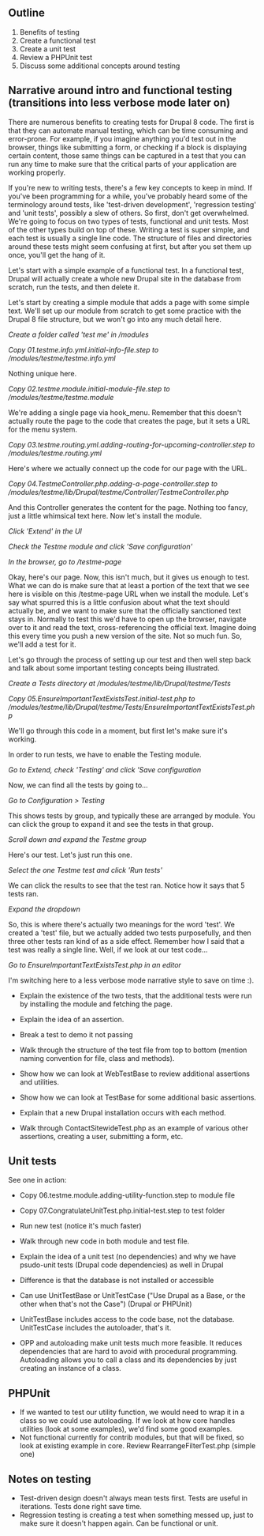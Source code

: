 
## Outline

1. Benefits of testing
1. Create a functional test
1. Create a unit test
1. Review a PHPUnit test
1. Discuss some additional concepts around testing

## Narrative around intro and functional testing (transitions into less verbose mode later on)

There are numerous benefits to creating tests for Drupal 8 code. The first is that they can automate manual testing, which can be time consuming and error-prone. For example, if you imagine anything you'd test out in the browser, things like submitting a form, or checking if a block is displaying certain content, those same things can be captured in a test that you can run any time to make sure that the critical parts of your application are working properly.

If you're new to writing tests, there's a few key concepts to keep in mind. If you've been programming for a while, you've probably heard some of the terminology around tests, like 'test-driven development', 'regression testing' and 'unit tests', possibly a slew of others. So first, don't get overwhelmed. We're going to focus on two types of tests, functional and unit tests. Most of the other types build on top of these. Writing a test is super simple, and each test is usually a single line code. The structure of files and directories around these tests might seem confusing at first, but after you set them up once, you'll get the hang of it.

Let's start with a simple example of a functional test. In a functional test, Drupal will actually create a whole new Drupal site in the database from scratch, run the tests, and then delete it.

Let's start by creating a simple module that adds a page with some simple text. We'll set up our module from scratch to get some practice with the Drupal 8 file structure, but we won't go into any much detail here.

*Create a folder called 'test me' in /modules*

*Copy 01.testme.info.yml.initial-info-file.step to /modules/testme/testme.info.yml*

Nothing unique here.

*Copy 02.testme.module.initial-module-file.step to /modules/testme/testme.module*

We're adding a single page via hook_menu. Remember that this doesn't actually route the page to the code that creates the page, but it sets a URL for the menu system.

*Copy 03.testme.routing.yml.adding-routing-for-upcoming-controller.step to /modules/testme.routing.yml*

Here's where we actually connect up the code for our page with the URL.

*Copy 04.TestmeController.php.adding-a-page-controller.step to /modules/testme/lib/Drupal/testme/Controller/TestmeController.php*

And this Controller generates the content for the page. Nothing too fancy, just a little whimsical text here. Now let's install the module.

*Click 'Extend' in the UI*

*Check the Testme module and click 'Save configuration'*

*In the browser, go to /testme-page*

Okay, here's our page. Now, this isn't much, but it gives us enough to test. What we can do is make sure that at least a portion of the text that we see here is visible on this /testme-page URL when we install the module. Let's say what spurred this is a little confusion about what the text should actually be, and we want to make sure that the officially sanctioned text stays in. Normally to test this we'd have to open up the browser, navigate over to it and read the text, cross-referencing the official text. Imagine doing this every time you push a new version of the site. Not so much fun. So, we'll add a test for it.

Let's go through the process of setting up our test and then well step back and talk about some important testing concepts being illustrated.

*Create a Tests directory at /modules/testme/lib/Drupal/testme/Tests*

*Copy 05.EnsureImportantTextExistsTest.initial-test.php to /modules/testme/lib/Drupal/testme/Tests/EnsureImportantTextExistsTest.php*

We'll go through this code in a moment, but first let's make sure it's working.

In order to run tests, we have to enable the Testing module.

*Go to Extend, check 'Testing' and click 'Save configuration*

Now, we can find all the tests by going to…

*Go to Configuration > Testing*

This shows tests by group, and typically these are arranged by module. You can click the group to expand it and see the tests in that group.

*Scroll down and expand the Testme group*

Here's our test. Let's just run this one.

*Select the one Testme test and click 'Run tests'*

We can click the results to see that the test ran. Notice how it says that 5 tests ran. 

*Expand the dropdown*

So, this is where there's actually two meanings for the word 'test'. We created a 'test' file, but we actually added two tests purposefully, and then three other tests ran kind of as a side effect. Remember how I said that a test was really a single line. Well, if we look at our test code…

*Go to EnsureImportantTextExistsTest.php in an editor*

I'm switching here to a less verbose mode narrative style to save on time :).

* Explain the existence of the two tests, that the additional tests were run by installing the module and fetching the page.
* Explain the idea of an assertion.
* Break a test to demo it not passing
* Walk through the structure of the test file from top to bottom (mention naming convention for file, class and methods).
* Show how we can look at WebTestBase to review additional assertions and utilities.
* Show how we can look at TestBase for some additional basic assertions.
* Explain that a new Drupal installation occurs with each method.

* Walk through ContactSitewideTest.php as an example of various other assertions, creating a user, submitting a form, etc.

## Unit tests

See one in action:

* Copy 06.testme.module.adding-utility-function.step to module file
* Copy 07.CongratulateUnitTest.php.initial-test.step to test folder
* Run new test (notice it's much faster)
* Walk through new code in both module and test file.

* Explain the idea of a unit test (no dependencies) and why we have psudo-unit tests (Drupal code dependencies) as well in Drupal
* Difference is that the database is not installed or accessible
* Can use UnitTestBase or UnitTestCase ("Use Drupal as a Base, or the other when that's not the Case") (Drupal or PHPUnit)
* UnitTestBase includes access to the code base, not the database. UnitTestCase includes the autoloader, that's it.
* OPP and autoloading make unit tests much more feasible. It reduces dependencies that are hard to avoid with procedural programming. Autoloading allows you to call a class and its dependencies by just creating an instance of a class.

## PHPUnit

* If we wanted to test our utility function, we would need to wrap it in a class so we could use autoloading. If we look at how core handles utilities (look at some examples), we'd find some good examples.
* Not functional currently for contrib modules, but that will be fixed, so look at existing example in core. Review RearrangeFilterTest.php (simple one)

## Notes on testing

* Test-driven design doesn't always mean tests first. Tests are useful in iterations. Tests done right save time.
* Regression testing is creating a test when something messed up, just to make sure it doesn't happen again. Can be functional or unit.
